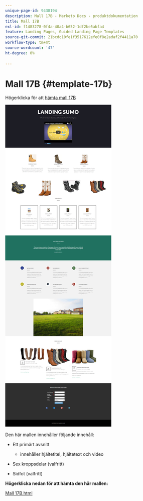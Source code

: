 ```yaml
---
unique-page-id: 9438194
description: Mall 17B - Marketo Docs - produktdokumentation
title: Mall 17B
exl-id: f1483278-0f4a-40a4-b652-1df2be5abfa4
feature: Landing Pages, Guided Landing Page Templates
source-git-commit: 21bcdc10fe1f3517612efe0f8e2adaf2f4411a70
workflow-type: tm+mt
source-wordcount: '47'
ht-degree: 0%

---
```


# Mall 17B {#template-17b}

Högerklicka för att [hämta mall 17B](https://experienceleague.adobe.com/landing/marketo/lp-templates/template-17b.html?lang=sv-SE)

![](assets/image2015-8-17-16-3a50-3a15.png)

Den här mallen innehåller följande innehåll:

* Ett primärt avsnitt

   * innehåller hjältetitel, hjältetext och video

* Sex kroppsdelar (valfritt)
* Sidfot (valfritt)

**Högerklicka nedan för att hämta den här mallen:**

[Mall 17B.html](https://experienceleague.adobe.com/landing/marketo/lp-templates/template-17b.html?lang=sv-SE)
